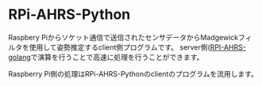 # RPi-AHRS-Python
Raspbery Piからソケット通信で送信されたセンサデータからMadgewickフィルタを使用して姿勢推定するclient側プログラムです。
server側([RPI-AHRS-golang](https://github.com/tetsuzawa/RPi-AHRS-golang)で演算を行うことで高速に処理を行うことができます。

Raspberry Pi側の処理はRPi-AHRS-Pythonのclientのプログラムを流用します。
